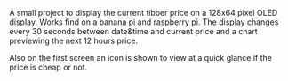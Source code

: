 A small project to display the current tibber price on a 128x64 pixel OLED display. Works find on a banana pi and raspberry pi. 
The display changes every 30 seconds between date&time and current price and a chart previewing the next 12 hours price. 

Also on the first screen an icon is shown to view at a quick glance if the price is cheap or not. 
